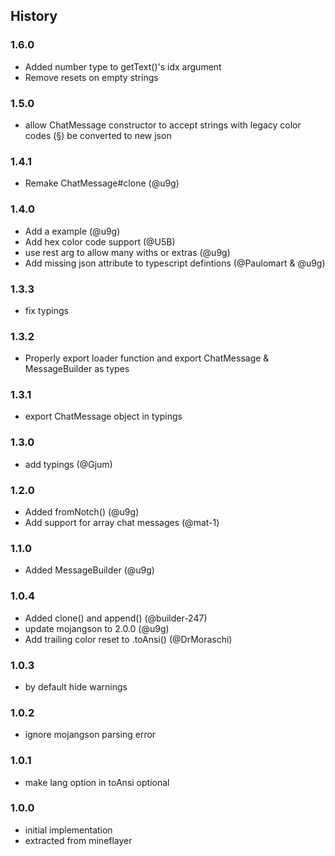 ## History

### 1.6.0

* Added number type to getText()'s idx argument
* Remove resets on empty strings

### 1.5.0

* allow ChatMessage constructor to accept strings with legacy color codes (§) be converted to new json

### 1.4.1
* Remake ChatMessage#clone (@u9g)

### 1.4.0
* Add a example (@u9g)
* Add hex color code support (@U5B)
* use rest arg to allow many withs or extras (@u9g)
* Add missing json attribute to typescript defintions (@Paulomart & @u9g)

### 1.3.3
* fix typings

### 1.3.2
* Properly export loader function and export ChatMessage & MessageBuilder as types

### 1.3.1
* export ChatMessage object in typings

### 1.3.0
* add typings (@Gjum)

### 1.2.0
* Added fromNotch() (@u9g)
* Add support for array chat messages (@mat-1)

### 1.1.0
* Added MessageBuilder (@u9g)

### 1.0.4

* Added clone() and append() (@builder-247)
* update mojangson to 2.0.0 (@u9g)
* Add trailing color reset to .toAnsi() (@DrMoraschi)

### 1.0.3

* by default hide warnings

### 1.0.2

* ignore mojangson parsing error

### 1.0.1

* make lang option in toAnsi optional

### 1.0.0

* initial implementation
* extracted from mineflayer
